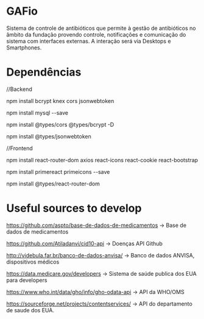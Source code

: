 # GAFio
Sistema de controle de antibióticos que permite à gestão de antibióticos no âmbito da fundação provendo controle, notificações e comunicação do sistema com interfaces externas. A interação será via Desktops e Smartphones.

# Dependências

//Backend

npm install bcrypt knex cors jsonwebtoken

npm install mysql --save

npm install @types/cors @types/bcrypt -D

npm install @types/jsonwebtoken

//Frontend

npm install react-router-dom axios react-icons react-cookie react-bootstrap

npm install primereact primeicons --save

npm install @types/react-router-dom

# Useful sources to develop

https://github.com/aspto/base-de-dados-de-medicamentos -> Base de dados de medicamentos

https://github.com/Atiladanvi/cid10-api -> Doenças API Github

http://videbula.far.br/banco-de-dados-anvisa/ -> Banco de dados ANVISA, dispositivos médicos

https://data.medicare.gov/developers -> Sistema de saúde publica dos EUA para developers

https://www.who.int/data/gho/info/gho-odata-api -> API da WHO/OMS

https://sourceforge.net/projects/contentservices/ -> API do departamento de saude dos EUA.
